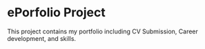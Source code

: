 # ePorfolio Project

This project contains my portfolio including CV Submission, Career development, and skills.


